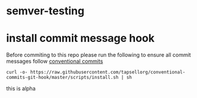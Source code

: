 # semver-testing

# install commit message hook

Before commiting to this repo please run the following to ensure all commit messages follow [conventional commits](https://www.conventionalcommits.org)

```
curl -o- https://raw.githubusercontent.com/tapsellorg/conventional-commits-git-hook/master/scripts/install.sh | sh
```

this is alpha